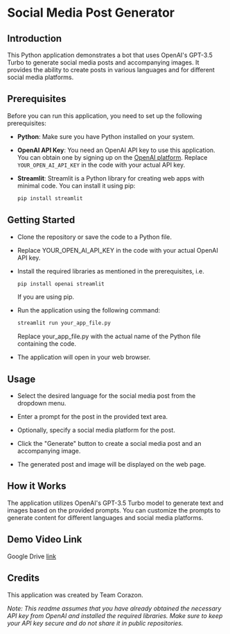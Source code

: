# Social Media Post Generator

## Introduction

This Python application demonstrates a bot that uses OpenAI's GPT-3.5 Turbo to generate social media posts and accompanying images. It provides the ability to create posts in various languages and for different social media platforms.

## Prerequisites

Before you can run this application, you need to set up the following prerequisites:

- **Python**: Make sure you have Python installed on your system.

- **OpenAI API Key**: You need an OpenAI API key to use this application. You can obtain one by signing up on the [OpenAI platform](https://beta.openai.com/signup/). Replace `YOUR_OPEN_AI_API_KEY` in the code with your actual API key.

- **Streamlit**: Streamlit is a Python library for creating web apps with minimal code. You can install it using pip:

   ```bash
   pip install streamlit
   ```
## Getting Started

- Clone the repository or save the code to a Python file.

- Replace YOUR_OPEN_AI_API_KEY in the code with your actual OpenAI API key.

- Install the required libraries as mentioned in the prerequisites, i.e.
  ```bash
  pip install openai streamlit
  ```
  If you are using pip.

- Run the application using the following command:
  ```bash
  streamlit run your_app_file.py
  ```
  Replace your_app_file.py with the actual name of the Python file containing the code.

- The application will open in your web browser.

## Usage

- Select the desired language for the social media post from the dropdown menu.

- Enter a prompt for the post in the provided text area.

- Optionally, specify a social media platform for the post.

- Click the "Generate" button to create a social media post and an accompanying image.

- The generated post and image will be displayed on the web page.

## How it Works
The application utilizes OpenAI's GPT-3.5 Turbo model to generate text and images based on the provided prompts. You can customize the prompts to generate content for different languages and social media platforms.

## Demo Video Link
Google Drive [link](https://drive.google.com/drive/folders/1t7ersMZj1L1MMCC8OBt8iZjr8cematsP?usp=sharing)

## Credits
This application was created by Team Corazon.

*Note: This readme assumes that you have already obtained the necessary API key from OpenAI and installed the required libraries. Make sure to keep your API key secure and do not share it in public repositories.*
